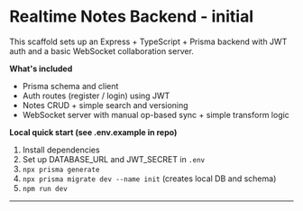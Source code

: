 # Realtime Notes Backend - initial

This scaffold sets up an Express + TypeScript + Prisma backend with JWT auth and a basic WebSocket collaboration server.

**What's included**
- Prisma schema and client
- Auth routes (register / login) using JWT
- Notes CRUD + simple search and versioning
- WebSocket server with manual op-based sync + simple transform logic

**Local quick start (see .env.example in repo)**
1. Install dependencies
2. Set up DATABASE_URL and JWT_SECRET in `.env`
3. `npx prisma generate`
4. `npx prisma migrate dev --name init` (creates local DB and schema)
5. `npm run dev`


---